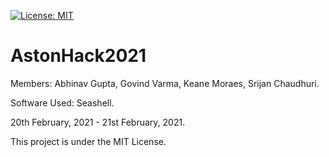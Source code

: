 [![License: MIT](https://img.shields.io/badge/License-MIT-yellow.svg)](https://raw.githubusercontent.com/AbhinavGupta2002/AstonHack2021/main/LICENSE)

# AstonHack2021
Members: Abhinav Gupta, Govind Varma, Keane Moraes, Srijan Chaudhuri.

Software Used: Seashell.

20th February, 2021 - 21st February, 2021.

This project is under the MIT License.
